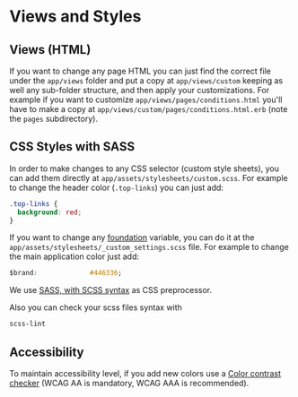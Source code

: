 # Views and Styles

## Views (HTML)

If you want to change any page HTML  you can just find the correct file under the `app/views` folder and put a copy at `app/views/custom` keeping as well any sub-folder structure, and then apply your customizations. For example if you want to customize `app/views/pages/conditions.html` you'll have to make a copy at `app/views/custom/pages/conditions.html.erb` (note the `pages` subdirectory).

## CSS Styles with SASS

In order to make changes to any CSS selector (custom style sheets), you can add them directly at `app/assets/stylesheets/custom.scss`. For example to change the header color (`.top-links`) you can just add:

```css
.top-links {
  background: red;
}
```

If you want to change any [foundation](http://foundation.zurb.com/) variable, you can do it at the `app/assets/stylesheets/_custom_settings.scss` file. For example to change the main application color just add:

```css
$brand:             #446336;
```

We use [SASS, with SCSS syntax](http://sass-lang.com/guide) as CSS preprocessor.

Also you can check your scss files syntax with

```bash
scss-lint
```

## Accessibility

To maintain accessibility level, if you add new colors use a [Color contrast checker](http://webaim.org/resources/contrastchecker/) (WCAG AA is mandatory, WCAG AAA is recommended).
